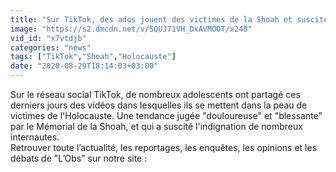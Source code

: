```yaml
---
title: "Sur TikTok, des ados jouent des victimes de la Shoah et suscitent l'indignation"
image: "https://s2.dmcdn.net/v/SQUJ71VH_DxAVMOOT/x240"
vid_id: "x7vtdjb"
categories: "news"
tags: ["TikTok","Shoah","Holocauste"]
date: "2020-08-29T18:14:03+03:00"
---
```

Sur le réseau social TikTok, de nombreux adolescents ont partagé ces derniers jours des vidéos dans lesquelles ils se mettent dans la peau de victimes de l'Holocauste. Une tendance jugée &quot;douloureuse&quot; et &quot;blessante&quot; par le Mémorial de la Shoah, et qui a suscité l'indignation de nombreux internautes.   <br>Retrouver toute l’actualité, les reportages, les enquêtes, les opinions et les débats de &quot;L’Obs&quot; sur notre site :   <br>
